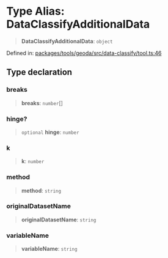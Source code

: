 # Type Alias: DataClassifyAdditionalData

> **DataClassifyAdditionalData**: `object`

Defined in: [packages/tools/geoda/src/data-classify/tool.ts:46](https://github.com/GeoDaCenter/openassistant/blob/0a6a7e7306d75a25dc968b3117f04cb7bd613bec/packages/tools/geoda/src/data-classify/tool.ts#L46)

## Type declaration

### breaks

> **breaks**: `number`[]

### hinge?

> `optional` **hinge**: `number`

### k

> **k**: `number`

### method

> **method**: `string`

### originalDatasetName

> **originalDatasetName**: `string`

### variableName

> **variableName**: `string`
